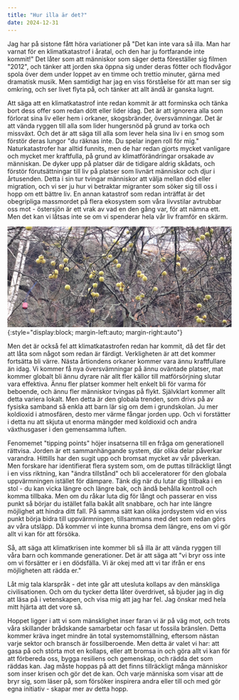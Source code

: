 ```yaml
---
title: "Hur illa är det?"
date: 2024-12-31
---
```


Jag har på sistone fått höra variationer på "Det kan inte vara så illa. Man har varnat för en klimatkatastrof i åratal, och den har ju fortfarande inte kommit!" Det låter som att människor som säger detta föreställer sig filmen "2012", och tänker att jorden ska öppna sig under deras fötter och flodvågor spola över dem under loppet av en timme och trettio minuter, gärna med dramatisk musik. Men samtidigt har jag en viss förståelse för att man ser sig omkring, och ser livet flyta på, och tänker att allt ändå är ganska lugnt. 

Att säga att en klimatkatastrof inte redan kommit är att forminska och tänka bort dess offer som redan dött eller lider idag. Det är att ignorera alla som förlorat sina liv eller hem i orkaner, skogsbränder, översvämningar. Det är att vända ryggen till alla som lider hungersnöd på grund av torka och missväxt. Och det är att säga till alla som lever hela sina liv i en smog som förstör deras lungor "du räknas inte. Du spelar ingen roll för mig." Naturkatastrofer har alltid funnits, men de har redan gjorts mycket vanligare och mycket mer kraftfulla, på grund av klimatförändringar orsakade av människan. De dyker upp på platser där de tidigare aldrig skådats, och förstör förutsättningar till liv på platser som livnärt människor och djur i årtusenden. Detta i sin tur tvingar människor att välja mellan död eller migration, och vi ser ju hur vi betraktar migranter som söker sig till oss i hopp om ett bättre liv. En annan katastrof som redan inträffat är det obegripliga massmordet på flera ekosystem som våra livvstilar avtrubbar oss mot - östersjön är ett vrak av vad en den gång var, för att nämna ett. Men det kan vi låtsas inte se om vi spenderar hela vår liv framför en skärm.

![Äpplen runt nyår är ett ofarligt symptom på jordens uppvärmning. När jag påverkas milt, eller inte alls, mister andra liv och egendom.](/assets/images/applen-december.jpg){:style="display:block; margin-left:auto; margin-right:auto"}

Men det är också fel att klimatkatastrofen redan har kommit, då det får det att låta som något som redan är färdigt. Verkligheten är att det kommer fortsätta bli värre. Nästa årtiondens orkaner kommer vara ännu kraftfullare än idag. Vi kommer få nya översvämningar på ännu oväntade platser, mat kommer globalt bli ännu dyrare när allt fler källor till matförsörjning slutar vara effektiva. Ännu fler platser kommer helt enkelt bli för varma för beboende, och ännu fler människor tvingas på flykt. Självklart kommer allt detta variera lokalt. Men detta är den globala trenden, som drivs på av fysiska samband så enkla att barn lär sig om dem i grundskolan. Ju mer koldioxid i atmosfären, desto mer värme fångar jorden upp. Och vi forstätter i detta nu att skjuta ut enorma mängder med koldioxid och andra växthusgaser i den gemensamma luften.

Fenomemet "tipping points" höjer insatserna till en fråga om generationell rättvisa. Jorden är ett sammanhängande system, där olika delar påverkar varandra. Hittills har den sugit upp och bromsat mycket av vår påverkan. Men forskare har identifierat flera system som, om de puttas tillräckligt långt i en viss riktning, kan "ändra tillstånd" och bli acceleratorer för den globala uppvärmningen istället för dämpare. Tänk dig när du lutar dig tillbaka i en stol - du kan vicka längre och längre bak, och ändå behålla kontroll och komma tillbaka. Men om du råkar luta dig för långt och passerar en viss punkt så börjar du istället falla bakåt allt snabbare, och har inte längre möjlighet att hindra ditt fall. På samma sätt kan olika jordsystem vid en viss punkt börja bidra till uppvärmningen, tillsammans med det som redan görs av våra utsläpp. Då kommer vi inte kunna bromsa dem längre, ens om vi gör allt vi kan för att försöka.


Så, att säga att klimatkrisen inte kommer bli så illa är att vända ryggen till våra barn och kommande generationer. Det är att säga att "vi bryr oss inte om vi försätter er i en dödsfälla. Vi är okej med att vi tar ifrån er ens möjligheten att rädda er."

Låt mig tala klarspråk - det inte går att utesluta kollaps av den mänskliga civilisationen. Och om du tycker detta låter överdrivet, så bjuder jag in dig att läsa på i vetenskapen, och visa mig att jag har fel. Jag önskar med hela mitt hjärta att det vore så.

Hoppet ligger i att vi som mänsklighet inser faran vi är på väg mot, och trots våra skillander brådskande samarbetar och fasar ut fossila bränslen. Detta kommer kräva inget mindre än total systemomställning, eftersom nästan varje sektor och bransch är fossilberoende. Men detta är valet vi har: att gasa på och störta mot en kollaps, eller att bromsa in och göra allt vi kan för att förbereda oss, bygga resiliens och gemenskap, och rädda det som räddas kan. Jag måste hoppas på att det finns tillräckligt många människor som inser krisen och gör det de kan. Och varje människa som visar att de bryr sig, som läser på, som försöker inspirera andra eller till och med gör egna initiativ - skapar mer av detta hopp.
